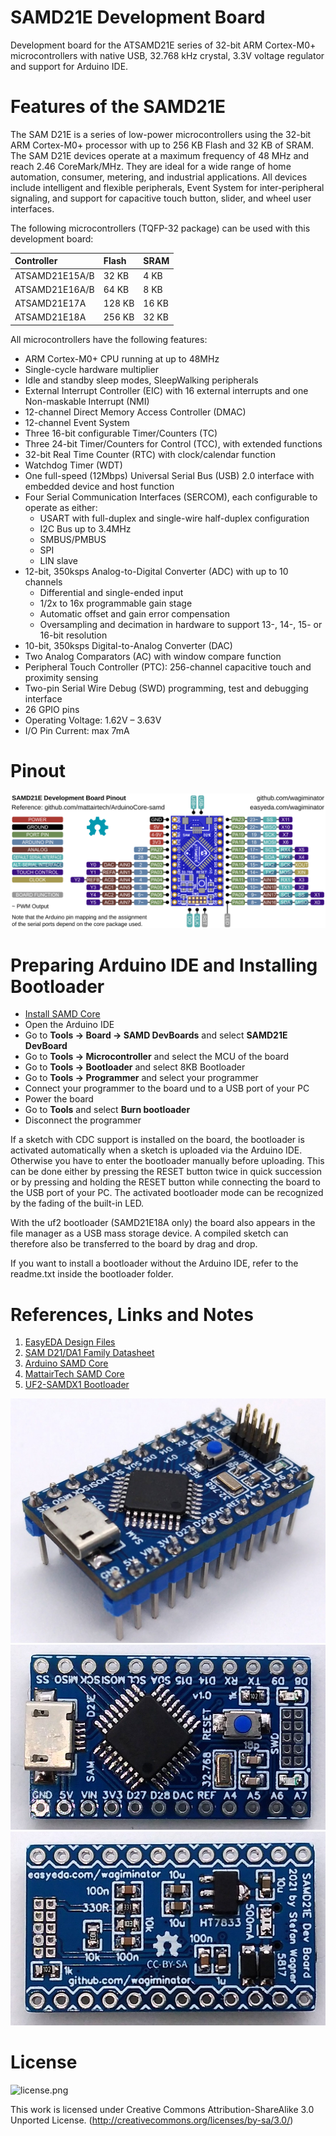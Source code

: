 # SAMD21E Development Board
Development board for the ATSAMD21E series of 32-bit ARM Cortex-M0+ microcontrollers with native USB, 32.768 kHz crystal, 3.3V voltage regulator and support for Arduino IDE.

# Features of the SAMD21E
The SAM D21E is a series of low-power microcontrollers using the 32-bit ARM Cortex-M0+ processor with up to 256 KB Flash and 32 KB of SRAM. The SAM D21E devices operate at a maximum frequency of 48 MHz and reach 2.46 CoreMark/MHz. They are ideal for a wide range of home automation, consumer, metering, and industrial applications. All devices include intelligent and flexible peripherals, Event System
for inter-peripheral signaling, and support for capacitive touch button, slider, and wheel user interfaces.

The following microcontrollers (TQFP-32 package) can be used with this development board:

|Controller|Flash|SRAM|
|:-|:-|:-|
|ATSAMD21E15A/B|32 KB|4 KB|
|ATSAMD21E16A/B|64 KB|8 KB|
|ATSAMD21E17A|128 KB|16 KB|
|ATSAMD21E18A|256 KB|32 KB|

All microcontrollers have the following features:
- ARM Cortex-M0+ CPU running at up to 48MHz
- Single-cycle hardware multiplier
- Idle and standby sleep modes, SleepWalking peripherals
- External Interrupt Controller (EIC) with 16 external interrupts and one Non-maskable Interrupt (NMI)
- 12-channel Direct Memory Access Controller (DMAC)
- 12-channel Event System
- Three 16-bit configurable Timer/Counters (TC)
- Three 24-bit Timer/Counters for Control (TCC), with extended functions
- 32-bit Real Time Counter (RTC) with clock/calendar function
- Watchdog Timer (WDT)
- One full-speed (12Mbps) Universal Serial Bus (USB) 2.0 interface with embedded device and host function
- Four Serial Communication Interfaces (SERCOM), each configurable to operate as either:
  - USART with full-duplex and single-wire half-duplex configuration
  - I2C Bus up to 3.4MHz
  - SMBUS/PMBUS
  - SPI
  - LIN slave
- 12-bit, 350ksps Analog-to-Digital Converter (ADC) with up to 10 channels
  - Differential and single-ended input
  - 1/2x to 16x programmable gain stage
  - Automatic offset and gain error compensation
  - Oversampling and decimation in hardware to support 13-, 14-, 15- or 16-bit resolution
- 10-bit, 350ksps Digital-to-Analog Converter (DAC)
- Two Analog Comparators (AC) with window compare function
- Peripheral Touch Controller (PTC): 256-channel capacitive touch and proximity sensing
- Two-pin Serial Wire Debug (SWD) programming, test and debugging interface
- 26 GPIO pins
- Operating Voltage: 1.62V – 3.63V
- I/O Pin Current: max 7mA

# Pinout
![SAMD21E_DevBoard_pinout.png](https://raw.githubusercontent.com/wagiminator/SAMD-Development-Boards/main/SAMD21E_DevBoard/documentation/SAMD21E_DevBoard_pinout.png)

# Preparing Arduino IDE and Installing Bootloader
- [Install SAMD Core](https://github.com/wagiminator/SAMD-Development-Boards/tree/main/ArduinoCore-samd)
- Open the Arduino IDE
- Go to **Tools -> Board -> SAMD DevBoards** and select **SAMD21E DevBoard**
- Go to **Tools -> Microcontroller** and select the MCU of the board
- Go to **Tools -> Bootloader** and select 8KB Bootloader
- Go to **Tools -> Programmer** and select your programmer
- Connect your programmer to the board und to a USB port of your PC
- Power the board
- Go to **Tools** and select **Burn bootloader**
- Disconnect the programmer

If a sketch with CDC support is installed on the board, the bootloader is activated automatically when a sketch is uploaded via the Arduino IDE. Otherwise you have to enter the bootloader manually before uploading. This can be done either by pressing the RESET button twice in quick succession or by pressing and holding the RESET button while connecting the board to the USB port of your PC. The activated bootloader mode can be recognized by the fading of the built-in LED.

With the uf2 bootloader (SAMD21E18A only) the board also appears in the file manager as a USB mass storage device. A compiled sketch can therefore also be transferred to the board by drag and drop.

If you want to install a bootloader without the Arduino IDE, refer to the readme.txt inside the bootloader folder.

# References, Links and Notes
1. [EasyEDA Design Files](https://easyeda.com/wagiminator/samd21e-development-board)
2. [SAM D21/DA1 Family Datasheet](https://ww1.microchip.com/downloads/en/DeviceDoc/SAM_D21_DA1_Family_DataSheet_DS40001882F.pdf)
3. [Arduino SAMD Core](https://github.com/arduino/ArduinoCore-samd)
4. [MattairTech SAMD Core](https://github.com/mattairtech/ArduinoCore-samd)
5. [UF2-SAMDX1 Bootloader](https://github.com/microsoft/uf2-samdx1)

![SAMD21E_DevBoard_pic1.jpg](https://raw.githubusercontent.com/wagiminator/SAMD-Development-Boards/main/SAMD21E_DevBoard/documentation/SAMD21E_DevBoard_pic1.jpg)
![SAMD21E_DevBoard_pic2.jpg](https://raw.githubusercontent.com/wagiminator/SAMD-Development-Boards/main/SAMD21E_DevBoard/documentation/SAMD21E_DevBoard_pic2.jpg)
![SAMD21E_DevBoard_pic3.jpg](https://raw.githubusercontent.com/wagiminator/SAMD-Development-Boards/main/SAMD21E_DevBoard/documentation/SAMD21E_DevBoard_pic3.jpg)

# License
![license.png](https://i.creativecommons.org/l/by-sa/3.0/88x31.png)

This work is licensed under Creative Commons Attribution-ShareAlike 3.0 Unported License. 
(http://creativecommons.org/licenses/by-sa/3.0/)
